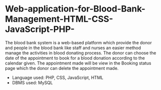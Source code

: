 # Web-application-for-Blood-Bank-Management-HTML-CSS-JavaScript-PHP-
The blood bank system is a web-based platform which provide the donor and people in the blood bank like staff and nurses an easier method manage the activities in blood donating process. The donor can choose the date of the appointment to book for a blood donation according to the calendar given. The appointment made will be view in the Booking status page which the donor can delete the appointment made. 
- Language used: PHP, CSS, JavaScript, HTML
- DBMS used: MySQL
